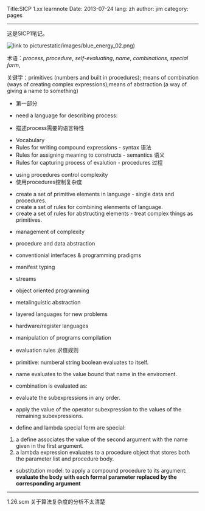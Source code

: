 Title:SICP 1.xx learnnote
Date: 2013-07-24
lang: zh
author: jim
category: pages





--------------------------
这是SICP1笔记。

 



![link to picture](static/images/blue_energy_02.png)static/images/blue_energy_02.png)




术语：*process*, *procedure*, *self-evaluating*, *name*, *combinations*, *special form*,  
  
关键字：primitives (numbers and built in procedures);
means of combination (ways of creating complex expressions);means of abstraction (a way of giving a name to something)


- 第一部分

 - need a language for describing process:
 - 描述process需要的语言特性

 + Vocabulary 
 + Rules for writing compound expressions - syntax 语法
 + Rules for assigning meaning to constructs - semantics 语义
 + Rules for capturing process of evalution - procedures 过程


 - using procedures control complexity
 - 使用procedures控制复杂度


 + create a set of primitive elements in language - single data and procedures.
 + create a set of rules for combining elenments of language.
 + create a set of rules for abstructing elements - treat complex things as primitives.


 - management of complexity



 + procedure and data abstraction
 + conventionial interfaces & programming pradigms
 + manifest typing
 + streams
 + object oriented programming


 + metalinguistic abstraction
 + layered languages for new problems
 + hardware/register languages
 + manipulation of programs compilation

 + evaluation rules 求值规则



 + primitive: numberal string boolean evaluates to itself.
 + name evaluates to the value bound that name in the enviroment.
 + combination is evaluated as:

 + evaluate the subexpressions in any order.
 + apply the value of the operator subexpression to the values of the remaining subexpressions.
 + define and lambda special form are special:
1. a define associates the value of the second argument with the name given in the first argument.
2. a lambda expression evaluates to a procedure object that stores both the parameter list and procedure body.

 + substitution model: to apply a compound procedure to its argument:  
__evaluate the body with each formal parameter replaced by the corresponding argument__




--------------------------
1.26.scm 关于算法复杂度的分析不太清楚


